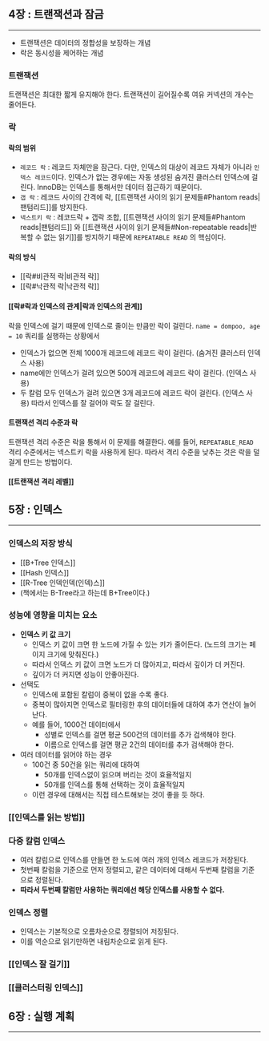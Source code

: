 ## 4장 : 트랜잭션과 잠금
---
- 트랜잭션은 데이터의 정합성을 보장하는 개념
- 락은 동시성을 제어하는 개념
### 트랜잭션
트랜잭션은 최대한 짧게 유지해야 한다. 트랜잭션이 길어질수록 여유 커넥션의 개수는 줄어든다.
### 락
#### 락의 범위
- `레코드 락` : 레코드 자체만을 잠근다. 다만, 인덱스의 대상이 레코드 자체가 아니라 `인덱스 레코드`이다. 인덱스가 없는 경우에는 자동 생성된 숨겨진 클러스터 인덱스에 걸린다.
  InnoDB는 인덱스를 통해서만 데이터 접근하기 때문이다.
- `갭 락` : 레코드 사이의 간격에 락, [[트랜잭션 사이의 읽기 문제들#Phantom reads|팬텀리드]]를 방지한다.
- `넥스트키 락` : 레코드락 + 갭락 조합, [[트랜잭션 사이의 읽기 문제들#Phantom reads|팬텀리드]] 와 [[트랜잭션 사이의 읽기 문제들#Non-repeatable reads|반복할 수 없는 읽기]]를 방지하기 때문에 `REPEATABLE READ` 의 핵심이다.
#### 락의 방식
- [[락#비관적 락|비관적 락]]
- [[락#낙관적 락|낙관적 락]]
#### [[락#락과 인덱스의 관계|락과 인덱스의 관계]]
락을 인덱스에 걸기 때문에 인덱스로 줄이는 만큼만 락이 걸린다.
`name = dompoo, age = 10` 쿼리를 실행하는 상황에서
- 인덱스가 없으면 전체 1000개 레코드에 레코드 락이 걸린다. (숨겨진 클러스터 인덱스 사용)
- name에만 인덱스가 걸려 있으면 500개 레코드에 레코드 락이 걸린다. (인덱스 사용)
- 두 칼럼 모두 인덱스가 걸려 있으면 3개 레코드에 레코드 락이 걸린다. (인덱스 사용)
따라서 인덱스를 잘 걸어야 락도 잘 걸린다.
#### 트랜잭션 격리 수준과 락
트랜잭션 격리 수준은 락을 통해서 이 문제를 해결한다.
예를 들어, `REPEATABLE_READ` 격리 수준에서는 넥스트키 락을 사용하게 된다.
따라서 격리 수준을 낮추는 것은 락을 덜 걸게 만드는 방법이다.
#### [[트랜잭션 격리 레벨]]
## 5장 : 인덱스
---
### 인덱스의 저장 방식
- [[B+Tree 인덱스]]
- [[Hash 인덱스]]
- [[R-Tree 인덱인덱(인덱)스]]
- (책에서는 B-Tree라고 하는데 B+Tree이다.)
### 성능에 영향을 미치는 요소
- **인덱스 키 값 크기**
	- 인덱스 키 값이 크면 한 노드에 가질 수 있는 키가 줄어든다. (노드의 크기는 페이지 크기에 맞춰진다.)
	- 따라서 인덱스 키 값이 크면 노드가 더 많아지고, 따라서 깊이가 더 커진다.
	- 깊이가 더 커지면 성능이 안좋아진다.
- 선택도
	- 인덱스에 포함된 칼럼이 중복이 없을 수록 좋다.
	- 중복이 많아지면 인덱스로 필터링한 후의 데이터들에 대하여 추가 연산이 늘어난다.
	- 예를 들어, 1000건 데이터에서
		- 성별로 인덱스를 걸면 평균 500건의 데이터를 추가 검색해야 한다.
		- 이름으로 인덱스를 걸면 평균 2건의 데이터를 추가 검색해야 한다.
- 여러 데이터를 읽어야 하는 경우
	- 100건 중 50건을 읽는 쿼리에 대하여
		- 50개를 인덱스없이 읽으며 버리는 것이 효율적일지
		- 50개를 인덱스를 통해 선택하는 것이 효율적일지
	- 이런 경우에 대해서는 직접 테스트해보는 것이 좋을 듯 하다.
### [[인덱스를 읽는 방법]]
### 다중 칼럼 인덱스
- 여러 칼럼으로 인덱스를 만들면 한 노드에 여러 개의 인덱스 레코드가 저장된다.
- 첫번째 칼럼을 기준으로 먼저 정렬되고, 같은 데이터에 대해서 두번째 칼럼을 기준으로 정렬된다.
- **따라서 두번째 칼럼만 사용하는 쿼리에선 해당 인덱스를 사용할 수 없다.**
### 인덱스 정렬
- 인덱스는 기본적으로 오름차순으로 정렬되어 저장된다.
- 이를 역순으로 읽기만하면 내림차순으로 읽게 된다.
### [[인덱스 잘 걸기]]
### [[클러스터링 인덱스]]
## 6장 : 실행 계획
---
